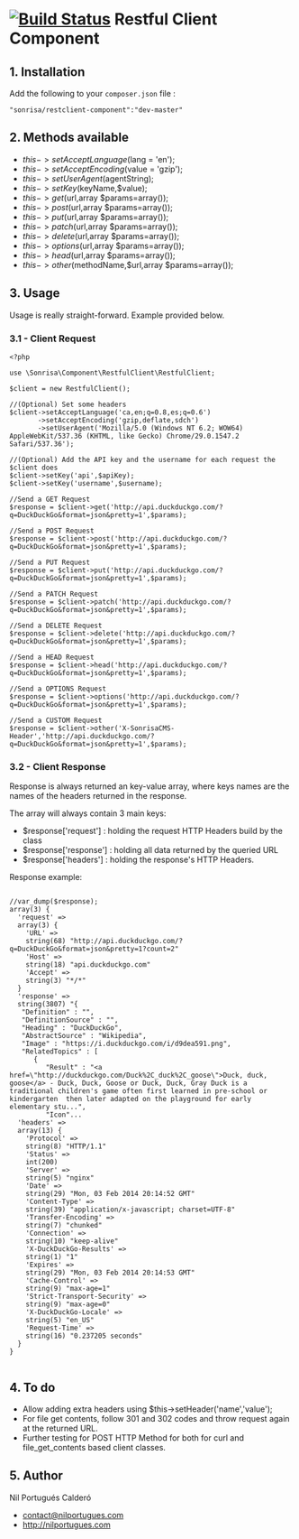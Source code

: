 # [![Build Status](https://travis-ci.org/sonrisa/restclient-component.png?branch=master)](https://travis-ci.org/sonrisa/restclient-component) Restful Client Component


## 1. Installation

Add the following to your `composer.json` file :

```
"sonrisa/restclient-component":"dev-master"
```
## 2. Methods available

- $this->setAcceptLanguage($lang = 'en');
- $this->setAcceptEncoding($value = 'gzip');
- $this->setUserAgent($agentString);
- $this->setKey($keyName,$value);
- $this->get($url,array $params=array());
- $this->post($url,array $params=array());
- $this->put($url,array $params=array());
- $this->patch($url,array $params=array());
- $this->delete($url,array $params=array());
- $this->options($url,array $params=array());
- $this->head($url,array $params=array());
- $this->other($methodName,$url,array $params=array());

## 3. Usage
Usage is really straight-forward. Example provided below.

### 3.1 - Client Request
```
<?php

use \Sonrisa\Component\RestfulClient\RestfulClient;

$client = new RestfulClient();

//(Optional) Set some headers
$client->setAcceptLanguage('ca,en;q=0.8,es;q=0.6')
       ->setAcceptEncoding('gzip,deflate,sdch')
       ->setUserAgent('Mozilla/5.0 (Windows NT 6.2; WOW64) AppleWebKit/537.36 (KHTML, like Gecko) Chrome/29.0.1547.2 Safari/537.36');

//(Optional) Add the API key and the username for each request the $client does
$client->setKey('api',$apiKey);
$client->setKey('username',$username);

//Send a GET Request
$response = $client->get('http://api.duckduckgo.com/?q=DuckDuckGo&format=json&pretty=1',$params);

//Send a POST Request
$response = $client->post('http://api.duckduckgo.com/?q=DuckDuckGo&format=json&pretty=1',$params);

//Send a PUT Request
$response = $client->put('http://api.duckduckgo.com/?q=DuckDuckGo&format=json&pretty=1',$params);

//Send a PATCH Request
$response = $client->patch('http://api.duckduckgo.com/?q=DuckDuckGo&format=json&pretty=1',$params);

//Send a DELETE Request
$response = $client->delete('http://api.duckduckgo.com/?q=DuckDuckGo&format=json&pretty=1',$params);

//Send a HEAD Request
$response = $client->head('http://api.duckduckgo.com/?q=DuckDuckGo&format=json&pretty=1',$params);

//Send a OPTIONS Request
$response = $client->options('http://api.duckduckgo.com/?q=DuckDuckGo&format=json&pretty=1',$params);

//Send a CUSTOM Request
$response = $client->other('X-SonrisaCMS-Header','http://api.duckduckgo.com/?q=DuckDuckGo&format=json&pretty=1',$params);

```

### 3.2 - Client Response
Response is always returned an key-value array, where keys names are the names of the headers returned in the response.

The array will always contain 3 main keys:

 - $response['request'] : holding the request HTTP Headers build by the class
 - $response['response'] : holding all data returned by the queried URL
 - $response['headers'] : holding the response's HTTP Headers.

Response example:
```<?php

//var_dump($response);
array(3) {
  'request' =>
  array(3) {
    'URL' =>
    string(68) "http://api.duckduckgo.com/?q=DuckDuckGo&format=json&pretty=1?count=2"
    'Host' =>
    string(18) "api.duckduckgo.com"
    'Accept' =>
    string(3) "*/*"
  }
  'response' =>
  string(3807) "{
   "Definition" : "",
   "DefinitionSource" : "",
   "Heading" : "DuckDuckGo",
   "AbstractSource" : "Wikipedia",
   "Image" : "https://i.duckduckgo.com/i/d9dea591.png",
   "RelatedTopics" : [
      {
         "Result" : "<a href=\"http://duckduckgo.com/Duck%2C_duck%2C_goose\">Duck, duck, goose</a> - Duck, Duck, Goose or Duck, Duck, Gray Duck is a traditional children's game often first learned in pre-school or kindergarten  then later adapted on the playground for early elementary stu...",
         "Icon"...
  'headers' =>
  array(13) {
    'Protocol' =>
    string(8) "HTTP/1.1"
    'Status' =>
    int(200)
    'Server' =>
    string(5) "nginx"
    'Date' =>
    string(29) "Mon, 03 Feb 2014 20:14:52 GMT"
    'Content-Type' =>
    string(39) "application/x-javascript; charset=UTF-8"
    'Transfer-Encoding' =>
    string(7) "chunked"
    'Connection' =>
    string(10) "keep-alive"
    'X-DuckDuckGo-Results' =>
    string(1) "1"
    'Expires' =>
    string(29) "Mon, 03 Feb 2014 20:14:53 GMT"
    'Cache-Control' =>
    string(9) "max-age=1"
    'Strict-Transport-Security' =>
    string(9) "max-age=0"
    'X-DuckDuckGo-Locale' =>
    string(5) "en_US"
    'Request-Time' =>
    string(16) "0.237205 seconds"
  }
}


```


## 4. To do

- Allow adding extra headers using $this->setHeader('name','value');
- For file get contents, follow 301 and 302 codes and throw request again at the returned URL.
- Further testing for POST HTTP Method for both for curl and file_get_contents based client classes.

## 5. Author
Nil Portugués Calderó
 - <contact@nilportugues.com>
 - http://nilportugues.com
